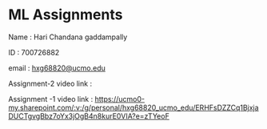 # ML Assignments 


Name : Hari Chandana gaddampally


ID : 700726882


email : hxg68820@ucmo.edu

Assignment-2
video link :


Assignment -1
video link : https://ucmo0-my.sharepoint.com/:v:/g/personal/hxg68820_ucmo_edu/ERHFsDZZCq1BjxjaDUCTgvgBbz7oYx3jOgB4n8kurE0VIA?e=zTYeoF


